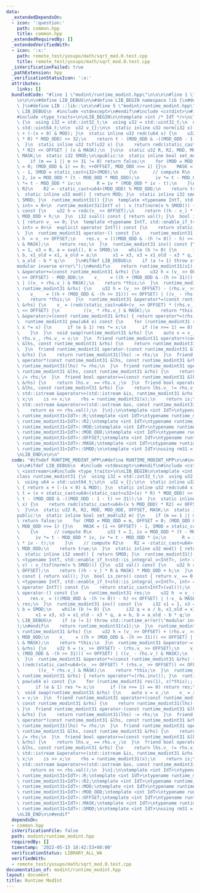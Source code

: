 ```yaml
---
data:
  _extendedDependsOn:
  - icon: ':question:'
    path: common.hpp
    title: common.hpp
  _extendedRequiredBy: []
  _extendedVerifiedWith:
  - icon: ':x:'
    path: remote_test/yosupo/math/sqrt_mod.0.test.cpp
    title: remote_test/yosupo/math/sqrt_mod.0.test.cpp
  _isVerificationFailed: true
  _pathExtension: hpp
  _verificationStatusIcon: ':x:'
  attributes:
    links: []
  bundledCode: "#line 1 \"modint/runtime_modint.hpp\"\n\n\n\n#line 1 \"common.hpp\"\
    \n\n\n\n#define LIB_DEBUG\n\n#define LIB_BEGIN namespace lib {\n#define LIB_END\
    \ }\n#define LIB ::lib::\n\n\n#line 5 \"modint/runtime_modint.hpp\"\n\n#ifdef\
    \ LIB_DEBUG\n  #include <stdexcept>\n#endif\n#include <cstdint>\n#include <iostream>\n\
    #include <type_traits>\n\nLIB_BEGIN\n\ntemplate <int /* IdT */>\nclass runtime_modint31\
    \ {\n  using i32 = std::int32_t;\n  using u32 = std::uint32_t;\n  using u64 =\
    \ std::uint64_t;\n\n  u32 v_{};\n\n  static inline u32 norm(i32 x) { return x\
    \ + (-(x < 0) & MOD); }\n  static inline u32 redc(u64 x) {\n    u32 t = (x + static_cast<u64>(static_cast<u32>(x)\
    \ * R) * MOD_ODD) >> 32;\n    return t - (MOD_ODD & -((MOD_ODD - 1 - t) >> 31));\n\
    \  }\n  static inline u32 tsf(u32 x) {\n    return redc(static_cast<u64>(x % MOD_ODD)\
    \ * R2) << OFFSET | (x & MASK);\n  }\n\n  static u32 R, R2, MOD, MOD_ODD, OFFSET,\
    \ MASK;\n  static i32 SMOD;\n\npublic:\n  static inline bool set_mod(u32 m) {\n\
    \    if (m == 1 || m >> 31 != 0) return false;\n    for (MOD = MOD_ODD = m, OFFSET\
    \ = 0; (MOD_ODD & 1) == 0; ++OFFSET, MOD_ODD >>= 1) {}\n    MASK = (1 << OFFSET)\
    \ - 1, SMOD = static_cast<i32>(MOD);\n    {\n      // compute R\n      u32 t =\
    \ 2, iv = MOD_ODD * (t - MOD_ODD * MOD_ODD);\n      iv *= t - MOD_ODD * iv, iv\
    \ *= t - MOD_ODD * iv;\n      R = iv * (MOD_ODD * iv - t);\n    }\n    // compute\
    \ R2\n    R2 = -static_cast<u64>(MOD_ODD) % MOD_ODD;\n    return true;\n  }\n\
    \  static inline u32 mod() { return MOD; }\n  static inline i32 smod() { return\
    \ SMOD; }\n  runtime_modint31() {}\n  template <typename IntT, std::enable_if_t<std::is_integral_v<IntT>,\
    \ int> = 0>\n  runtime_modint31(IntT v) : v_(tsf(norm(v % SMOD))) {}\n  u32 val()\
    \ const {\n    u32 h = redc(v_ >> OFFSET);\n    return ((h - v_) * R & MASK) *\
    \ MOD_ODD + h;\n  }\n  i32 sval() const { return val(); }\n  bool is_zero() const\
    \ { return v_ == 0; }\n  template <typename IntT, std::enable_if_t<std::is_integral_v<IntT>,\
    \ int> = 0>\n  explicit operator IntT() const {\n    return static_cast<IntT>(val());\n\
    \  }\n  runtime_modint31 operator-() const {\n    runtime_modint31 res;\n    u32\
    \ h  = v_ >> OFFSET;\n    res.v_ = (((MOD_ODD & -(h != 0)) - h) << OFFSET) | (-v_\
    \ & MASK);\n    return res;\n  }\n  runtime_modint31 inv() const {\n    i32 x1\
    \ = 1, x3 = 0, a = sval(), b = SMOD;\n    while (b != 0) {\n      i32 q = a /\
    \ b, x1_old = x1, a_old = a;\n      x1 = x3, x3 = x1_old - x3 * q, a = b, b =\
    \ a_old - b * q;\n    }\n#ifdef LIB_DEBUG\n    if (a != 1) throw std::runtime_error(\"\
    modular inverse error\");\n#endif\n    return runtime_modint31(x1);\n  }\n  runtime_modint31\
    \ &operator+=(const runtime_modint31 &rhs) {\n    u32 h = (v_ >> OFFSET) + (rhs.v_\
    \ >> OFFSET) - MOD_ODD;\n    v_    = ((h + (MOD_ODD & -(h >> 31))) << OFFSET)\
    \ | ((v_ + rhs.v_) & MASK);\n    return *this;\n  }\n  runtime_modint31 &operator-=(const\
    \ runtime_modint31 &rhs) {\n    u32 h = (v_ >> OFFSET) - (rhs.v_ >> OFFSET);\n\
    \    v_    = ((h + (MOD_ODD & -(h >> 31))) << OFFSET) | ((v_ - rhs.v_) & MASK);\n\
    \    return *this;\n  }\n  runtime_modint31 &operator*=(const runtime_modint31\
    \ &rhs) {\n    v_ = (redc(static_cast<u64>(v_ >> OFFSET) * (rhs.v_ >> OFFSET))\
    \ << OFFSET) |\n         ((v_ * rhs.v_) & MASK);\n    return *this;\n  }\n  runtime_modint31\
    \ &operator/=(const runtime_modint31 &rhs) { return operator*=(rhs.inv()); }\n\
    \  runtime_modint31 pow(u64 e) const {\n    for (runtime_modint31 res(1), x(*this);;\
    \ x *= x) {\n      if (e & 1) res *= x;\n      if ((e >>= 1) == 0) return res;\n\
    \    }\n  }\n  void swap(runtime_modint31 &rhs) {\n    auto v = v_;\n    v_ =\
    \ rhs.v_, rhs.v_ = v;\n  }\n  friend runtime_modint31 operator+(const runtime_modint31\
    \ &lhs, const runtime_modint31 &rhs) {\n    return runtime_modint31(lhs) += rhs;\n\
    \  }\n  friend runtime_modint31 operator-(const runtime_modint31 &lhs, const runtime_modint31\
    \ &rhs) {\n    return runtime_modint31(lhs) -= rhs;\n  }\n  friend runtime_modint31\
    \ operator*(const runtime_modint31 &lhs, const runtime_modint31 &rhs) {\n    return\
    \ runtime_modint31(lhs) *= rhs;\n  }\n  friend runtime_modint31 operator/(const\
    \ runtime_modint31 &lhs, const runtime_modint31 &rhs) {\n    return runtime_modint31(lhs)\
    \ /= rhs;\n  }\n  friend bool operator==(const runtime_modint31 &lhs, const runtime_modint31\
    \ &rhs) {\n    return lhs.v_ == rhs.v_;\n  }\n  friend bool operator!=(const runtime_modint31\
    \ &lhs, const runtime_modint31 &rhs) {\n    return lhs.v_ != rhs.v_;\n  }\n  friend\
    \ std::istream &operator>>(std::istream &is, runtime_modint31 &rhs) {\n    i32\
    \ x;\n    is >> x;\n    rhs = runtime_modint31(x);\n    return is;\n  }\n  friend\
    \ std::ostream &operator<<(std::ostream &os, const runtime_modint31 &rhs) {\n\
    \    return os << rhs.val();\n  }\n};\n\ntemplate <int IdT>\ntypename runtime_modint31<IdT>::u32\
    \ runtime_modint31<IdT>::R;\ntemplate <int IdT>\ntypename runtime_modint31<IdT>::u32\
    \ runtime_modint31<IdT>::R2;\ntemplate <int IdT>\ntypename runtime_modint31<IdT>::u32\
    \ runtime_modint31<IdT>::MOD;\ntemplate <int IdT>\ntypename runtime_modint31<IdT>::u32\
    \ runtime_modint31<IdT>::MOD_ODD;\ntemplate <int IdT>\ntypename runtime_modint31<IdT>::u32\
    \ runtime_modint31<IdT>::OFFSET;\ntemplate <int IdT>\ntypename runtime_modint31<IdT>::u32\
    \ runtime_modint31<IdT>::MASK;\ntemplate <int IdT>\ntypename runtime_modint31<IdT>::i32\
    \ runtime_modint31<IdT>::SMOD;\n\ntemplate <int IdT>\nusing rm31 = runtime_modint31<IdT>;\n\
    \nLIB_END\n\n\n"
  code: "#ifndef RUNTIME_MODINT_HPP\n#define RUNTIME_MODINT_HPP\n\n#include \"../common.hpp\"\
    \n\n#ifdef LIB_DEBUG\n  #include <stdexcept>\n#endif\n#include <cstdint>\n#include\
    \ <iostream>\n#include <type_traits>\n\nLIB_BEGIN\n\ntemplate <int /* IdT */>\n\
    class runtime_modint31 {\n  using i32 = std::int32_t;\n  using u32 = std::uint32_t;\n\
    \  using u64 = std::uint64_t;\n\n  u32 v_{};\n\n  static inline u32 norm(i32 x)\
    \ { return x + (-(x < 0) & MOD); }\n  static inline u32 redc(u64 x) {\n    u32\
    \ t = (x + static_cast<u64>(static_cast<u32>(x) * R) * MOD_ODD) >> 32;\n    return\
    \ t - (MOD_ODD & -((MOD_ODD - 1 - t) >> 31));\n  }\n  static inline u32 tsf(u32\
    \ x) {\n    return redc(static_cast<u64>(x % MOD_ODD) * R2) << OFFSET | (x & MASK);\n\
    \  }\n\n  static u32 R, R2, MOD, MOD_ODD, OFFSET, MASK;\n  static i32 SMOD;\n\n\
    public:\n  static inline bool set_mod(u32 m) {\n    if (m == 1 || m >> 31 != 0)\
    \ return false;\n    for (MOD = MOD_ODD = m, OFFSET = 0; (MOD_ODD & 1) == 0; ++OFFSET,\
    \ MOD_ODD >>= 1) {}\n    MASK = (1 << OFFSET) - 1, SMOD = static_cast<i32>(MOD);\n\
    \    {\n      // compute R\n      u32 t = 2, iv = MOD_ODD * (t - MOD_ODD * MOD_ODD);\n\
    \      iv *= t - MOD_ODD * iv, iv *= t - MOD_ODD * iv;\n      R = iv * (MOD_ODD\
    \ * iv - t);\n    }\n    // compute R2\n    R2 = -static_cast<u64>(MOD_ODD) %\
    \ MOD_ODD;\n    return true;\n  }\n  static inline u32 mod() { return MOD; }\n\
    \  static inline i32 smod() { return SMOD; }\n  runtime_modint31() {}\n  template\
    \ <typename IntT, std::enable_if_t<std::is_integral_v<IntT>, int> = 0>\n  runtime_modint31(IntT\
    \ v) : v_(tsf(norm(v % SMOD))) {}\n  u32 val() const {\n    u32 h = redc(v_ >>\
    \ OFFSET);\n    return ((h - v_) * R & MASK) * MOD_ODD + h;\n  }\n  i32 sval()\
    \ const { return val(); }\n  bool is_zero() const { return v_ == 0; }\n  template\
    \ <typename IntT, std::enable_if_t<std::is_integral_v<IntT>, int> = 0>\n  explicit\
    \ operator IntT() const {\n    return static_cast<IntT>(val());\n  }\n  runtime_modint31\
    \ operator-() const {\n    runtime_modint31 res;\n    u32 h  = v_ >> OFFSET;\n\
    \    res.v_ = (((MOD_ODD & -(h != 0)) - h) << OFFSET) | (-v_ & MASK);\n    return\
    \ res;\n  }\n  runtime_modint31 inv() const {\n    i32 x1 = 1, x3 = 0, a = sval(),\
    \ b = SMOD;\n    while (b != 0) {\n      i32 q = a / b, x1_old = x1, a_old = a;\n\
    \      x1 = x3, x3 = x1_old - x3 * q, a = b, b = a_old - b * q;\n    }\n#ifdef\
    \ LIB_DEBUG\n    if (a != 1) throw std::runtime_error(\"modular inverse error\"\
    );\n#endif\n    return runtime_modint31(x1);\n  }\n  runtime_modint31 &operator+=(const\
    \ runtime_modint31 &rhs) {\n    u32 h = (v_ >> OFFSET) + (rhs.v_ >> OFFSET) -\
    \ MOD_ODD;\n    v_    = ((h + (MOD_ODD & -(h >> 31))) << OFFSET) | ((v_ + rhs.v_)\
    \ & MASK);\n    return *this;\n  }\n  runtime_modint31 &operator-=(const runtime_modint31\
    \ &rhs) {\n    u32 h = (v_ >> OFFSET) - (rhs.v_ >> OFFSET);\n    v_    = ((h +\
    \ (MOD_ODD & -(h >> 31))) << OFFSET) | ((v_ - rhs.v_) & MASK);\n    return *this;\n\
    \  }\n  runtime_modint31 &operator*=(const runtime_modint31 &rhs) {\n    v_ =\
    \ (redc(static_cast<u64>(v_ >> OFFSET) * (rhs.v_ >> OFFSET)) << OFFSET) |\n  \
    \       ((v_ * rhs.v_) & MASK);\n    return *this;\n  }\n  runtime_modint31 &operator/=(const\
    \ runtime_modint31 &rhs) { return operator*=(rhs.inv()); }\n  runtime_modint31\
    \ pow(u64 e) const {\n    for (runtime_modint31 res(1), x(*this);; x *= x) {\n\
    \      if (e & 1) res *= x;\n      if ((e >>= 1) == 0) return res;\n    }\n  }\n\
    \  void swap(runtime_modint31 &rhs) {\n    auto v = v_;\n    v_ = rhs.v_, rhs.v_\
    \ = v;\n  }\n  friend runtime_modint31 operator+(const runtime_modint31 &lhs,\
    \ const runtime_modint31 &rhs) {\n    return runtime_modint31(lhs) += rhs;\n \
    \ }\n  friend runtime_modint31 operator-(const runtime_modint31 &lhs, const runtime_modint31\
    \ &rhs) {\n    return runtime_modint31(lhs) -= rhs;\n  }\n  friend runtime_modint31\
    \ operator*(const runtime_modint31 &lhs, const runtime_modint31 &rhs) {\n    return\
    \ runtime_modint31(lhs) *= rhs;\n  }\n  friend runtime_modint31 operator/(const\
    \ runtime_modint31 &lhs, const runtime_modint31 &rhs) {\n    return runtime_modint31(lhs)\
    \ /= rhs;\n  }\n  friend bool operator==(const runtime_modint31 &lhs, const runtime_modint31\
    \ &rhs) {\n    return lhs.v_ == rhs.v_;\n  }\n  friend bool operator!=(const runtime_modint31\
    \ &lhs, const runtime_modint31 &rhs) {\n    return lhs.v_ != rhs.v_;\n  }\n  friend\
    \ std::istream &operator>>(std::istream &is, runtime_modint31 &rhs) {\n    i32\
    \ x;\n    is >> x;\n    rhs = runtime_modint31(x);\n    return is;\n  }\n  friend\
    \ std::ostream &operator<<(std::ostream &os, const runtime_modint31 &rhs) {\n\
    \    return os << rhs.val();\n  }\n};\n\ntemplate <int IdT>\ntypename runtime_modint31<IdT>::u32\
    \ runtime_modint31<IdT>::R;\ntemplate <int IdT>\ntypename runtime_modint31<IdT>::u32\
    \ runtime_modint31<IdT>::R2;\ntemplate <int IdT>\ntypename runtime_modint31<IdT>::u32\
    \ runtime_modint31<IdT>::MOD;\ntemplate <int IdT>\ntypename runtime_modint31<IdT>::u32\
    \ runtime_modint31<IdT>::MOD_ODD;\ntemplate <int IdT>\ntypename runtime_modint31<IdT>::u32\
    \ runtime_modint31<IdT>::OFFSET;\ntemplate <int IdT>\ntypename runtime_modint31<IdT>::u32\
    \ runtime_modint31<IdT>::MASK;\ntemplate <int IdT>\ntypename runtime_modint31<IdT>::i32\
    \ runtime_modint31<IdT>::SMOD;\n\ntemplate <int IdT>\nusing rm31 = runtime_modint31<IdT>;\n\
    \nLIB_END\n\n#endif"
  dependsOn:
  - common.hpp
  isVerificationFile: false
  path: modint/runtime_modint.hpp
  requiredBy: []
  timestamp: '2022-05-15 18:42:53+08:00'
  verificationStatus: LIBRARY_ALL_WA
  verifiedWith:
  - remote_test/yosupo/math/sqrt_mod.0.test.cpp
documentation_of: modint/runtime_modint.hpp
layout: document
title: Runtime ModInt
---
```

